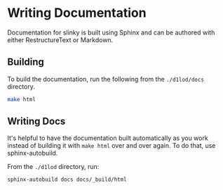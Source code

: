 # Writing Documentation

Documentation for slinky is built using Sphinx and can be authored with either RestructureText or Markdown.

## Building

To build the documentation, run the following from the `./d1lod/docs` directory.

```sh
make html
```

## Writing Docs

It's helpful to have the documentation built automatically as you work instead of building it with `make html` over and over again.
To do that, use sphinx-autobuild.

From the `./d1lod` directory, run:

```sh
sphinx-autobuild docs docs/_build/html
```

